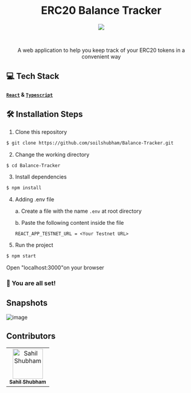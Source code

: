 <h1 align="center">ERC20 Balance Tracker</h1>
<p align="center">
    <img src="https://user-images.githubusercontent.com/54865101/187015361-4e5ca58b-db2a-4e24-9788-c0f8e2624d4c.png"/>
</p>
<br>
<p align="center">
  A web application to help you keep track of your ERC20 tokens in a convenient way 
</p>

## 💻 Tech Stack
#### [`React`](https://reactjs.org/) & [`Typescript`](https://www.typescriptlang.org/)

## 🛠️ Installation Steps
1. Clone this repository
```bash
$ git clone https://github.com/soilshubham/Balance-Tracker.git
```
2. Change the working directory
```bash
$ cd Balance-Tracker
```
3. Install dependencies
```bash
$ npm install
```

4. Adding .env file

    a. Create a file with the name `.env` at root directory
    
    b. Paste the following content inside the file
    ```
    REACT_APP_TESTNET_URL = <Your Testnet URL>
    
5. Run the project
```bash
$ npm start
```
Open "localhost:3000"on your browser

### 🌟 You are all set!

## Snapshots
![image](https://user-images.githubusercontent.com/54865101/187016092-babd6848-76f4-46f6-96db-d4a1eb4dc69c.png)

## Contributors
<table><tr><td align="center"><a href="https://linktr.ee/soilshubham"><img src="https://avatars.githubusercontent.com/u/54865101?v=4" width="80px;" alt="Sahil Shubham"/><br /><sub><b>Sahil Shubham</b></sub></a><br /></td></table>

